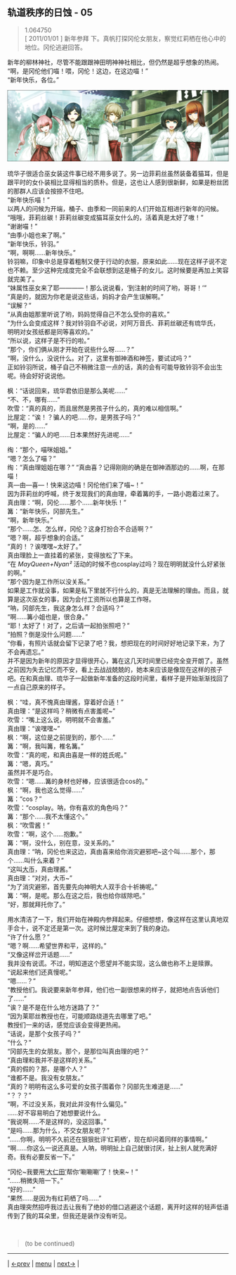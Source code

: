 ## 轨道秩序的日蚀 - 05
> 1.064750  
> [ 2011/01/01 ] 新年参拜 下。真帆打探冈伦女朋友，察觉红莉栖在他心中的地位。冈伦逃避回答。  

新年的柳林神社，尽管不能跟跟神田明神神社相比，但仍然是超乎想象的热闹。  
“啊，是冈伦他们喵！喂，冈伦！这边，在这边喵！”  
“新年快乐，各位。”  

![](../img/0067-1.png)

琉华子很适合巫女装这件事已经不用多说了。另一边菲莉丝虽然装备着猫耳，但是跟平时的女仆装相比显得相当的质朴。但是，这也让人感到很新鲜，如果是粉丝团的那群人应该会按捺不住吧。  
“新年快乐喵！”  
以两人的问候为开端，桶子、由季和一同前来的人们开始互相进行新年的问候。  
“哦哦，菲莉丝碳！菲莉丝碳变成猫耳巫女什么的，活着真是太好了嗷！”  
“谢谢喵！”  
“由季小姐也来了啊。”  
“新年快乐，铃羽。”  
“啊，啊啊……新年快乐。”  
铃羽嘛，印象中总是穿着粗制又便于行动的衣服，原来如此……现在这样子说不定也不赖。至少这种完成度完全不会联想到这是桶子的女儿。这时候要是再加上笑容就完美了。  
“妹属性巫女来了耶————！那么说说看，‘到注射的时间了哟，哥哥！’”  
“真是的，就因为你老是说这些话，妈妈才会产生误解啊。”  
“误解？”  
“从真由姐那里听说了哟，妈妈觉得自己不怎么受你的喜欢。”  
“为什么会变成这样？我对铃羽自不必说，对阿万音氏、菲莉丝碳还有琉华氏，  
 明明对女孩纸都是同等喜欢的。”  
“所以说，这样子是不行的啦。”  
“那个，你们俩从刚才开始在说些什么呀……？”  
“啊，没什么，没说什么。对了，这里有御神酒和神签，要试试吗？”  
正如铃羽所说，桶子自己不稍微注意一点的话，真的会有可能导致铃羽不会出生呢。待会好好说说他。  

枫：“话说回来，琉华君依旧是那么美呢……”  
“不、不，哪有……”  
吹雪：“真的真的，而且居然是男孩子什么的，真的难以相信啊。”  
比屋定：“诶！？骗人的吧……你，是男孩子吗？”  
“啊，是的……”  
比屋定：“骗人的吧……日本果然好先进呢……”  

绹：“那个，喵咪姐姐。”  
“嗯？怎么了喵？”  
绹：“真由理姐姐在哪？”
“真由喜？记得刚刚的确是在御神酒那边的……啊，在那喵！  
 真—由—喜—！快来这边喵！冈伦他们来了喵~！”  
因为菲莉丝的呼喊，终于发现我们的真由理，牵着篝的手，一路小跑着过来了。  
真由理：“啊，冈伦……那个……新年快乐！”  
篝：“新年快乐，冈部先生。”  
“啊，新年快乐。”  
“那个……怎、怎么样，冈伦？这身打扮合不合适啊？”  
“嗯？啊，超乎想象的合适。”  
“真的！？诶嘿嘿~太好了。”  
真由理脸上一直挂着的紧张，变得放松了下来。  
“在 *MayQueen+Nyan²* 活动的时候不也cosplay过吗？现在明明就没什么好紧张的啊。”  
“那个因为是工作所以没关系。”  
如果是工作就没事，如果是私下里就不行什么的，真是无法理解的理由。而且，就算是这次巫女的事，因为会付工资所以也算是工作呀。  
“呐，冈部先生，我这身怎么样？合适吗？”  
“啊……篝小姐也是，很合身。”  
“耶！太好了！对了，之后请一起拍张照吧？”  
“拍照？倒是没什么问题……”  
“你看，有照片话就会留下记录了吧？我，想把现在的时间好好地记录下来，为了不会再遗忘。”  
并不是因为新年的原因才显得很开心，篝在这几天时间里已经完全变开朗了。虽然之前因为失去记忆而不安，看上去战战兢兢的，她本来应该是像现在这样的孩子吧。在和真由理、琉华子一起做新年准备的这段时间里，看样子是开始渐渐找回了一点自己原来的样子。  

枫：“哇，真不愧真由理酱，穿着好合适！”  
真由理：“是这样吗？稍微有点害羞呢~”  
吹雪：“嘴上这么说，明明就不会害羞。”  
真由理：“诶嘿嘿~”  
枫：“啊，这位是之前提到的，那个……”  
篝：“啊，我叫篝，椎名篝。”  
吹雪：“真的呢，和真由喜是一样的姓氏呢。”  
篝：“嗯，真巧。”  
虽然并不是巧合。  
吹雪：“嗯……篝的身材也好棒，应该很适合cos的。”  
枫：“啊，我也这么觉得……”  
篝：“cos？”  
吹雪：“cosplay。呐，你有喜欢的角色吗？”  
篝：“那个……我不太懂这个。”  
枫：“吹雪酱！”  
吹雪：“啊，这个……抱歉。”  
篝：“啊，没什么，别在意，没关系的。”  
真由理：“呐，冈伦也来这边，真由喜来给你消灾避邪吧~这个叫……那个，那个……叫什么来着？”  
“这叫<abbr title="神道教祭祀时使用的道具。在红淡比的树枝前端挂上纸垂，对着祓除对象挥舞，将秽气从对象身上转移至大币内。">大币</abbr>，真由理酱。”  
真由理：“对对，大币~”  
“为了消灾避邪，首先要先向神明大人双手合十祈祷呢。”  
篝：“啊，是呢。那么在这之后，我也给你祓除吧。”  
“好，那就拜托你了。”  

用水清洁了一下，我们开始在神殿内参拜起来。仔细想想，像这样在这里认真地双手合十，说不定还是第一次。这时候比屋定来到了我的身边。  
“许了什么愿？”  
“嗯？啊……希望世界和平，这样的。”  
“又像这样岔开话题……”  
我并没有说谎。不过，明知道这个愿望并不能实现，这么做也称不上是赎罪。  
“说起来他们还真慢呢。”  
“嗯……？”  
“教授他们。我说要来新年参拜，他们也一副很想来的样子，就把地点告诉他们了……”  
“诶？是不是在什么地方迷路了？”  
“因为莱耶丝教授也在，可能顺路绕道先去哪里了吧。”  
教授们一来的话，感觉应该会变得更热闹。  
“话说，是那个女孩子吗？”  
“什么？”  
“冈部先生的女朋友。那个，是那位叫真由理的吧？”  
“真由理和我并不是这样的关系。”  
“真的假的？那，是哪个人？”  
“谁都不是。我没有女朋友。”  
“真的？明明有这么多可爱的女孩子围着你？冈部先生难道是……”  
“？？？”  
“啊，不过没关系，我对此并没有什么偏见。”  
……好不容易明白了她想要说什么。  
“我说啊……不是这样的，没这回事。”  
“是吗……那为什么，不交女朋友呢？”  
“……你啊，明明不久前还在狠狠批评‘红莉栖’，现在却问着同样的事情啊。”  
“啊……你这么一说还真是。人呐，明明扯上自己就很讨厌，扯上别人就充满好奇。我有必要反省一下。”  

“冈伦~我要用<abbr title="真由理把“大币”搞错了">‘大仁田’</abbr>帮你‘唰唰唰’了！快来~！”  
“……稍微失陪一下。”  
“好的……”  
“果然……是因为有红莉栖了吗……”  
真由理突然招呼我过去让我有了绝妙的借口逃避这个话题，离开时这样的轻声低语传到了我的耳朵里，但我还是装作没有听见。  


<br/>

> (to be continued)
---

| [←prev](./0066) | [menu](../) | [next→](./0068) |
